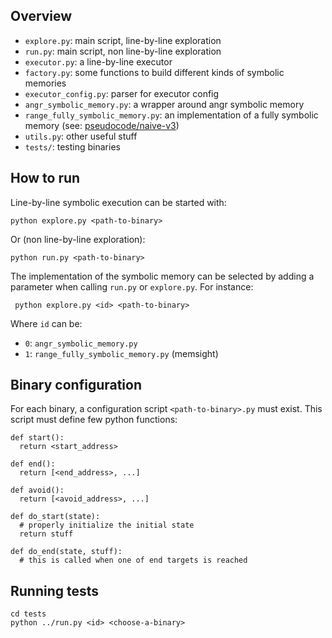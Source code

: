## Overview

- `explore.py`: main script, line-by-line exploration
- `run.py`: main script, non line-by-line exploration
- `executor.py`: a line-by-line executor
- `factory.py`: some functions to build different kinds of symbolic memories
- `executor_config.py`: parser for executor config
- `angr_symbolic_memory.py`: a wrapper around angr symbolic memory
- `range_fully_symbolic_memory.py`: an implementation of a fully symbolic memory (see: [pseudocode/naive-v3](pseudocode/naive-v3/main.pdf))
- `utils.py`: other useful stuff
- `tests/`: testing binaries

## How to run
Line-by-line symbolic execution can be started with:

    python explore.py <path-to-binary>
    
Or (non line-by-line exploration):

    python run.py <path-to-binary>

The implementation of the symbolic memory can be selected by adding a parameter when calling `run.py` or `explore.py`. For instance:

     python explore.py <id> <path-to-binary>

Where `id` can be:
- `0`: `angr_symbolic_memory.py`
- `1`: `range_fully_symbolic_memory.py` (memsight)
    
## Binary configuration
For each binary, a configuration script `<path-to-binary>.py` must exist. This script must define few python functions:

    def start():
      return <start_address>

    def end():
      return [<end_address>, ...]

    def avoid():
      return [<avoid_address>, ...]

    def do_start(state):
      # properly initialize the initial state
      return stuff

    def do_end(state, stuff):
      # this is called when one of end targets is reached

## Running tests

    cd tests
    python ../run.py <id> <choose-a-binary>
    